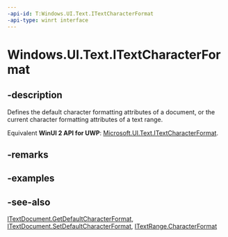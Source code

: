 ```yaml
---
-api-id: T:Windows.UI.Text.ITextCharacterFormat
-api-type: winrt interface
---
```


<!-- Interface syntax.
public interface ITextCharacterFormat : 
-->

# Windows.UI.Text.ITextCharacterFormat

## -description
Defines the default character formatting attributes of a document, or the current character formatting attributes of a text range.

Equivalent **WinUI 2 API for UWP**: [Microsoft.UI.Text.ITextCharacterFormat](/windows/winui/api/microsoft.ui.text.itextcharacterformat).

## -remarks

## -examples

## -see-also
[ITextDocument.GetDefaultCharacterFormat](itextdocument_getdefaultcharacterformat_1941781921.md), [ITextDocument.SetDefaultCharacterFormat](itextdocument_setdefaultcharacterformat_6295136.md), [ITextRange.CharacterFormat](itextrange_characterformat.md)
